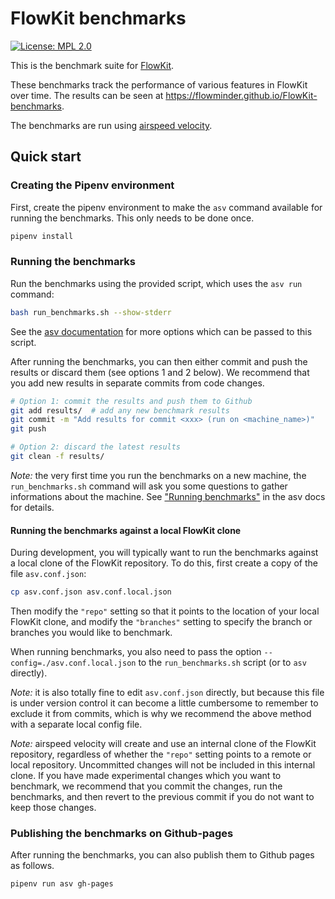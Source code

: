 # FlowKit benchmarks

[![License: MPL 2.0](https://img.shields.io/badge/License-MPL%202.0-brightgreen.svg)](https://opensource.org/licenses/MPL-2.0)

This is the benchmark suite for [FlowKit](https://github.com/Flowminder/FlowKit).

These benchmarks track the performance of various features in FlowKit over time. The results can be seen at https://flowminder.github.io/FlowKit-benchmarks.

The benchmarks are run using [airspeed velocity](https://asv.readthedocs.io/en/stable/).

## Quick start

### Creating the Pipenv environment

First, create the pipenv environment to make the `asv` command available for running the benchmarks. This only needs to be done once.

```bash
pipenv install
```

### Running the benchmarks

Run the benchmarks using the provided script, which uses the `asv run` command:

```bash
bash run_benchmarks.sh --show-stderr
```

See the [asv documentation](https://asv.readthedocs.io/en/stable/commands.html#asv-run) for more options which can be passed to this script.

After running the benchmarks, you can then either commit and push the results or discard them (see options 1 and 2 below). We recommend that you add new results in separate commits from code changes.

```bash
# Option 1: commit the results and push them to Github
git add results/  # add any new benchmark results
git commit -m "Add results for commit <xxx> (run on <machine_name>)"
git push

# Option 2: discard the latest results
git clean -f results/
```

_Note:_ the very first time you run the benchmarks on a new machine, the `run_benchmarks.sh` command will ask you some questions to gather informations about the machine. See ["Running benchmarks"](https://asv.readthedocs.io/en/stable/using.html#running-benchmarks) in the asv docs for details.

#### Running the benchmarks against a local FlowKit clone

During development, you will typically want to run the benchmarks against a local clone of the FlowKit repository.
To do this, first create a copy of the file `asv.conf.json`:

```bash
cp asv.conf.json asv.conf.local.json
```

Then modify the `"repo"` setting so that it points to the location of your local FlowKit clone, and modify the `"branches"` setting to specify the branch or branches you would like to benchmark.

When running benchmarks, you also need to pass the option `--config=./asv.conf.local.json` to the `run_benchmarks.sh` script (or to `asv` directly).

_Note:_ it is also totally fine to edit `asv.conf.json` directly, but because this file is under version control it can become a little cumbersome to remember to exclude it from commits, which is why we recommend the above method with a separate local config file.

_Note:_ airspeed velocity will create and use an internal clone of the FlowKit repository, regardless of whether the `"repo"` setting points to a remote or local repository. Uncommitted changes will not be included in this internal clone. If you have made experimental changes which you want to benchmark, we recommend that you commit the changes, run the benchmarks, and then revert to the previous commit if you do not want to keep those changes.

### Publishing the benchmarks on Github-pages

After running the benchmarks, you can also publish them to Github pages as follows.

```bash
pipenv run asv gh-pages
```
